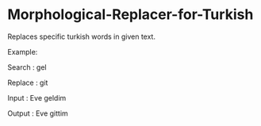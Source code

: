 # Morphological-Replacer-for-Turkish

Replaces specific turkish words in given text.

Example:

Search  : gel

Replace : git

Input   : Eve geldim

Output  : Eve gittim
